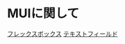 # MUIに関して

[フレックスボックス](https://mui.com/system/flexbox/)
[テキストフィールド](https://mui.com/material-ui/react-text-field/)